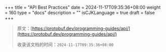 +++
title = "API Best Practices"
date = 2024-11-17T09:35:36+08:00
weight = 160
type = "docs"
description = ""
isCJKLanguage = true
draft = false
+++

> 原文：[https://protobuf.dev/programming-guides/api/](https://protobuf.dev/programming-guides/api/)
>
> 收录该文档的时间：`2024-11-17T09:35:36+08:00`
